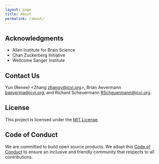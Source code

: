 ```yaml
---
layout: page
title: About
permalink: /about/
---
```


## Acknowledgments

* Allen Institute for Brain Science
* Chan Zuckerberg Initiative 
* Wellcome Sanger Institute

## Contact Us

Yun (Renee) <Zhang zhangy@jcvi.org>, Brian Aevermann <baeverma@jcvi.org>, and Richard Scheuermann <RScheuermann@jcvi.org>.

## License

This project is licensed under the [MIT License](LICENSE.txt).

## Code of Conduct

We are committed to build open source products. We adopt this [Code of Conduct](CODE_OF_CONDUCT.md) to ensure an inclusive and friendly community that respects to all contributions.
